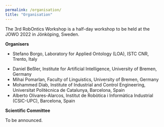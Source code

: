 ```yaml
---
permalink: /organisation/
title: "Organisation"
---
```


The 3rd RobOntics Workshop is a half-day workshop to be held at the JOWO 2022 in Jönköping, Sweden.

**Organisers**

- Stefano Borgo, Laboratory for Applied Ontology (LOA), ISTC CNR, Trento, Italy
<!-- - Aldo Gangemi, University of Bologna and ISTC-CNR, Italy--><!-- - Robert Porzel, Digital Media Lab, University of Bremen, Germany-->
- Daniel Beßler, Institute for Artificial Intelligence, University of Bremen, Germany
- Mihai Pomarlan, Faculty of Linguistics, University of Bremen, Germany
- Mohammed Diab, Institute of Industrial and Control Engineering, Universitat Politècnica de Catalunya, Barcelona, Spain
- Alberto Olivares-Alarcos, Institut de Robòtica i Informàtica Industrial (CSIC-UPC), Barcelona, Spain

**Scientific Committee**

To be announced.
